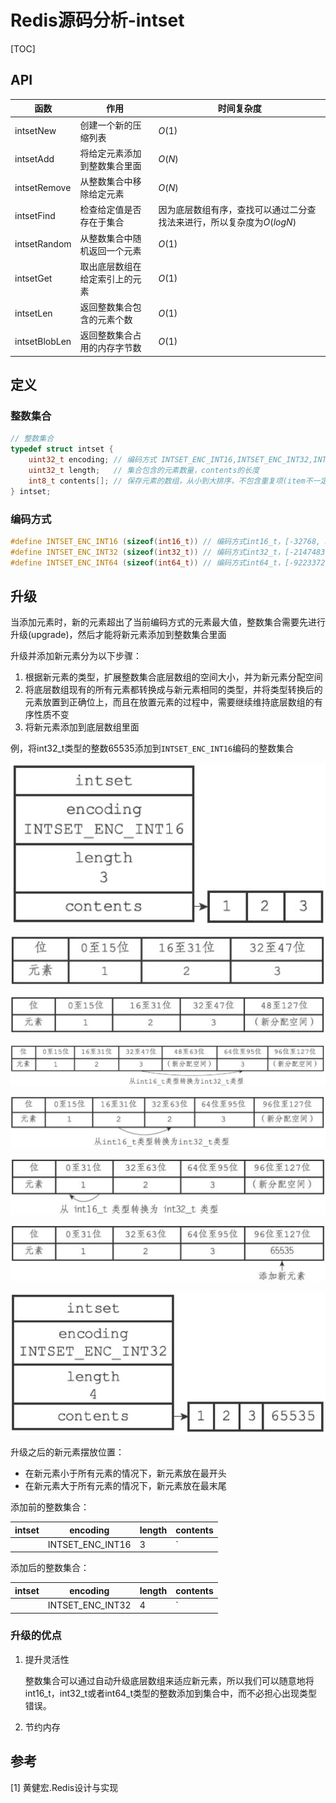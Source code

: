 # Redis源码分析-intset

[TOC]



## API

| 函数          | 作用                           | 时间复杂度                                                   |
| ------------- | ------------------------------ | ------------------------------------------------------------ |
| intsetNew     | 创建一个新的压缩列表           | $O(1)$                                                       |
| intsetAdd     | 将给定元素添加到整数集合里面   | $O(N)$                                                       |
| intsetRemove  | 从整数集合中移除给定元素       | $O(N)$                                                       |
| intsetFind    | 检查给定值是否存在于集合       | 因为底层数组有序，查找可以通过二分查找法来进行，所以复杂度为$O(logN)$ |
| intsetRandom  | 从整数集合中随机返回一个元素   | $O(1)$                                                       |
| intsetGet     | 取出底层数组在给定索引上的元素 | $O(1)$                                                       |
| intsetLen     | 返回整数集合包含的元素个数     | $O(1)$                                                       |
| intsetBlobLen | 返回整数集合占用的内存字节数   | $O(1)$                                                       |



## 定义

### 整数集合

```c
// 整数集合
typedef struct intset {
    uint32_t encoding; // 编码方式 INTSET_ENC_INT16,INTSET_ENC_INT32,INTSET_ENC_INT64
    uint32_t length;   // 集合包含的元素数量，contents的长度
    int8_t contents[]; // 保存元素的数组，从小到大排序，不包含重复项(item不一定为int8_t，取决于编码方式)
} intset;
```

### 编码方式

```c
#define INTSET_ENC_INT16 (sizeof(int16_t)) // 编码方式int16_t，[-32768, 32767]
#define INTSET_ENC_INT32 (sizeof(int32_t)) // 编码方式int32_t，[-2147483648, 2147483647]
#define INTSET_ENC_INT64 (sizeof(int64_t)) // 编码方式int64_t，[-9223372036854775808，9223372036854775807]
```



## 升级

当添加元素时，新的元素超出了当前编码方式的元素最大值，整数集合需要先进行升级(upgrade)，然后才能将新元素添加到整数集合里面

升级并添加新元素分为以下步骤：

1. 根据新元素的类型，扩展整数集合底层数组的空间大小，并为新元素分配空间
2. 将底层数组现有的所有元素都转换成与新元素相同的类型，并将类型转换后的元素放置到正确位上，而且在放置元素的过程中，需要继续维持底层数组的有序性质不变
3. 将新元素添加到底层数组里面

例，将int32_t类型的整数65535添加到`INTSET_ENC_INT16`编码的整数集合

![6_3](res/intset_example_6_3.png)

![6_4](res/intset_example_6_4.png)

![6_5](res/intset_example_6_5.png)

![6_6](res/intset_example_6_6.png)

![6_7](res/intset_example_6_7.png)

![6_8](res/intset_example_6_8.png)

![6_9](res/intset_example_6_9.png)

![6_10](res/intset_example_6_10.png)

升级之后的新元素摆放位置：

- 在新元素小于所有元素的情况下，新元素放在最开头
- 在新元素大于所有元素的情况下，新元素放在最末尾

添加前的整数集合：

| intset | encoding         | length | contents  |
| ------ | ---------------- | ------ | --------- |
|        | INTSET_ENC_INT16 | 3      | `|1|2|3|` |

添加后的整数集合：

| intset | encoding         | length | contents        |
| ------ | ---------------- | ------ | --------------- |
|        | INTSET_ENC_INT32 | 4      | `|1|2|3|65535|` |

### 升级的优点

1. 提升灵活性

   整数集合可以通过自动升级底层数组来适应新元素，所以我们可以随意地将int16_t，int32_t或者int64_t类型的整数添加到集合中，而不必担心出现类型错误。

2. 节约内存



## 参考

[1] 黄健宏.Redis设计与实现
